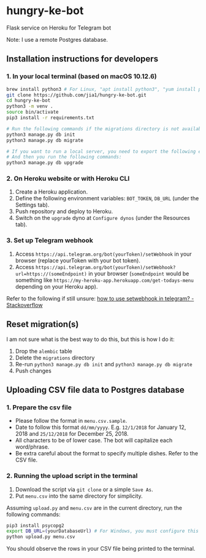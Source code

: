 # hungry-ke-bot
Flask service on Heroku for Telegram bot

Note: I use a remote Postgres database.

## Installation instructions for developers

### 1. In your local terminal (based on macOS 10.12.6)
```bash
brew install python3 # For Linux, "apt install python3", "yum install python3", or others depending on your distro.
git clone https://github.com/jia1/hungry-ke-bot.git
cd hungry-ke-bot
python3 -m venv .
source bin/activate
pip3 install -r requirements.txt

# Run the following commands if the migrations directory is not available
python3 manage.py db init
python3 manage.py db migrate

# If you want to run a local server, you need to export the following enrivonment variables: BOT_TOKEN and DB_URL
# And then you run the following commands:
python3 manage.py db upgrade
```

### 2. On Heroku website or with Heroku CLI
1. Create a Heroku application.
1. Define the following environment variables: `BOT_TOKEN`, `DB_URL` (under the Settings tab).
1. Push repository and deploy to Heroku.
1. Switch on the `upgrade` dyno at `Configure dynos` (under the Resources tab).

### 3. Set up Telegram webhook
1. Access `https://api.telegram.org/bot(yourToken)/setWebhook` in your browser (replace yourToken with your bot token).
1. Access `https://api.telegram.org/bot(yourToken)/setWebhook?url=https://(someEndpoint)` in your browser (`someEndpoint` would be something like `https://my-heroku-app.herokuapp.com/get-todays-menu` depending on your Heroku app).

Refer to the following if still unsure: [how to use setwebhook in telegram? - Stackoverflow](https://stackoverflow.com/questions/36905455/how-to-use-setwebhook-in-telegram)

## Reset migration(s)
I am not sure what is the best way to do this, but this is how I do it:
1. Drop the `alembic` table
1. Delete the `migrations` directory
1. Re-run `python3 manage.py db init` and `python3 manage.py db migrate`
1. Push changes

## Uploading CSV file data to Postgres database

### 1. Prepare the csv file
- Please follow the format in `menu.csv.sample`.
- Date to follow this format `dd/mm/yyyy`. E.g. `12/1/2018` for January 12, 2018 and `25/12/2018` for December 25, 2018.
- All characters to be of lower case. The bot will capitalize each word/phrase.
- Be extra careful about the format to specify multiple dishes. Refer to the CSV file.

### 2. Running the upload script in the terminal
1. Download the script via `git clone` or a simple `Save As`.
1. Put `menu.csv` into the same directory for simplicity.

Assuming `upload.py` and `menu.csv` are in the current directory, run the following commands:
```bash
pip3 install psycopg2
export DB_URL=(yourDatabaseUrl) # For Windows, you must configure this via "Edit environment variables in your account"
python upload.py menu.csv
```
You should observe the rows in your CSV file being printed to the terminal.
